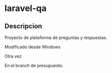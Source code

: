 # laravel-qa

## Descripcion

Proyecto de plataforma de preguntas y respuestas.

Modificado desde Windows

Otra vez

En el branch de presupuesto.